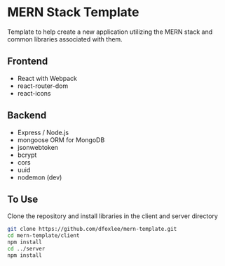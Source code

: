 # MERN Stack Template

Template to help create a new application utilizing the MERN stack and common libraries associated with them.

## Frontend
- React with Webpack
- react-router-dom
- react-icons

## Backend
- Express / Node.js
- mongoose ORM for MongoDB
- jsonwebtoken
- bcrypt
- cors
- uuid
- nodemon (dev)


## To Use
Clone the repository and install libraries in the client and server directory

```bash
git clone https://github.com/dfoxlee/mern-template.git
cd mern-template/client
npm install
cd ../server
npm install
```